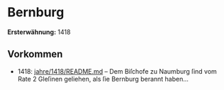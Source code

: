 # Bernburg

**Ersterwähnung:** 1418

## Vorkommen
- 1418: [jahre/1418/README.md](../jahre/1418/README.md) – Dem Biſchofe zu Naumburg ſind vom Rate 2 Gleſinen
geliehen, als ſie Bernburg berannt haben...

